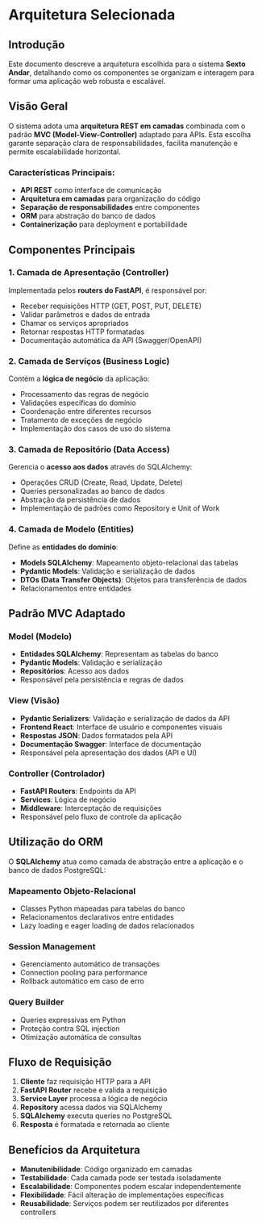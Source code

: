 # Arquitetura Selecionada

## Introdução

Este documento descreve a arquitetura escolhida para o sistema **Sexto Andar**, detalhando como os componentes se organizam e interagem para formar uma aplicação web robusta e escalável.

## Visão Geral

O sistema adota uma **arquitetura REST em camadas** combinada com o padrão **MVC (Model-View-Controller)** adaptado para APIs. Esta escolha garante separação clara de responsabilidades, facilita manutenção e permite escalabilidade horizontal.

### Características Principais:

- **API REST** como interface de comunicação
- **Arquitetura em camadas** para organização do código
- **Separação de responsabilidades** entre componentes
- **ORM** para abstração do banco de dados
- **Containerização** para deployment e portabilidade

## Componentes Principais

### 1. **Camada de Apresentação (Controller)**
Implementada pelos **routers do FastAPI**, é responsável por:

- Receber requisições HTTP (GET, POST, PUT, DELETE)
- Validar parâmetros e dados de entrada
- Chamar os serviços apropriados
- Retornar respostas HTTP formatadas
- Documentação automática da API (Swagger/OpenAPI)

### 2. **Camada de Serviços (Business Logic)**
Contém a **lógica de negócio** da aplicação:

- Processamento das regras de negócio
- Validações específicas do domínio
- Coordenação entre diferentes recursos
- Tratamento de exceções de negócio
- Implementação dos casos de uso do sistema

### 3. **Camada de Repositório (Data Access)**
Gerencia o **acesso aos dados** através do SQLAlchemy:

- Operações CRUD (Create, Read, Update, Delete)
- Queries personalizadas ao banco de dados
- Abstração da persistência de dados
- Implementação de padrões como Repository e Unit of Work

### 4. **Camada de Modelo (Entities)**
Define as **entidades do domínio**:

- **Models SQLAlchemy**: Mapeamento objeto-relacional das tabelas
- **Pydantic Models**: Validação e serialização de dados
- **DTOs (Data Transfer Objects)**: Objetos para transferência de dados
- Relacionamentos entre entidades

## Padrão MVC Adaptado

### **Model (Modelo)**

- **Entidades SQLAlchemy**: Representam as tabelas do banco
- **Pydantic Models**: Validação e serialização
- **Repositórios**: Acesso aos dados
- Responsável pela persistência e regras de dados

### **View (Visão)**

- **Pydantic Serializers**: Validação e serialização de dados da API
- **Frontend React**: Interface de usuário e componentes visuais
- **Respostas JSON**: Dados formatados pela API
- **Documentação Swagger**: Interface de documentação
- Responsável pela apresentação dos dados (API e UI)

### **Controller (Controlador)**

- **FastAPI Routers**: Endpoints da API
- **Services**: Lógica de negócio
- **Middleware**: Interceptação de requisições
- Responsável pelo fluxo de controle da aplicação

## Utilização do ORM

O **SQLAlchemy** atua como camada de abstração entre a aplicação e o banco de dados PostgreSQL:

### **Mapeamento Objeto-Relacional**

- Classes Python mapeadas para tabelas do banco
- Relacionamentos declarativos entre entidades
- Lazy loading e eager loading de dados relacionados

### **Session Management**

- Gerenciamento automático de transações
- Connection pooling para performance
- Rollback automático em caso de erro

### **Query Builder**

- Queries expressivas em Python
- Proteção contra SQL injection
- Otimização automática de consultas

## Fluxo de Requisição

1. **Cliente** faz requisição HTTP para a API
2. **FastAPI Router** recebe e valida a requisição
3. **Service Layer** processa a lógica de negócio
4. **Repository** acessa dados via SQLAlchemy
5. **SQLAlchemy** executa queries no PostgreSQL
6. **Resposta** é formatada e retornada ao cliente

## Benefícios da Arquitetura

- **Manutenibilidade**: Código organizado em camadas
- **Testabilidade**: Cada camada pode ser testada isoladamente
- **Escalabilidade**: Componentes podem escalar independentemente
- **Flexibilidade**: Fácil alteração de implementações específicas
- **Reusabilidade**: Serviços podem ser reutilizados por diferentes controllers
